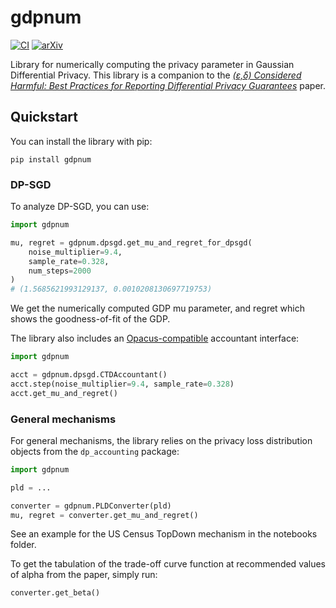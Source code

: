 # gdpnum

[![CI](https://github.com/Felipe-Gomez/gdp-numeric/actions/workflows/ci.yml/badge.svg?branch=main)](https://github.com/Felipe-Gomez/gdp-numeric/actions/workflows/ci.yml)
[![arXiv](https://img.shields.io/badge/arXiv-2503.10945-b31b1b.svg)](https://arxiv.org/abs/2503.10945)

Library for numerically computing the privacy parameter in Gaussian Differential Privacy. This library is a companion to the _[(ε,δ) Considered Harmful: Best Practices for Reporting Differential Privacy Guarantees](https://arxiv.org/abs/2503.10945)_ paper.

## Quickstart

You can install the library with pip:
```
pip install gdpnum
```


### DP-SGD
To analyze DP-SGD, you can use:

```python
import gdpnum

mu, regret = gdpnum.dpsgd.get_mu_and_regret_for_dpsgd(
    noise_multiplier=9.4,
    sample_rate=0.328,
    num_steps=2000
)
# (1.5685621993129137, 0.0010208130697719753)
```

We get the numerically computed GDP mu parameter, and regret which
shows the goodness-of-fit of the GDP.

The library also includes an [Opacus-compatible](https://opacus.ai/api/accounting/iaccountant.html) accountant interface:
```python
import gdpnum

acct = gdpnum.dpsgd.CTDAccountant()
acct.step(noise_multiplier=9.4, sample_rate=0.328)
acct.get_mu_and_regret()
```

### General mechanisms
For general mechanisms, the library relies on the privacy loss distribution
objects from the `dp_accounting` package:

```python
import gdpnum

pld = ...

converter = gdpnum.PLDConverter(pld)
mu, regret = converter.get_mu_and_regret()
```

See an example for the US Census TopDown mechanism in the notebooks folder.

To get the tabulation of the trade-off curve function at recommended values of alpha from the paper,
simply run:
```
converter.get_beta()
```
